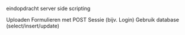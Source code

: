 eindopdracht server side scripting

Uploaden
Formulieren met POST
Sessie (bijv. Login)
Gebruik database (select/insert/update)